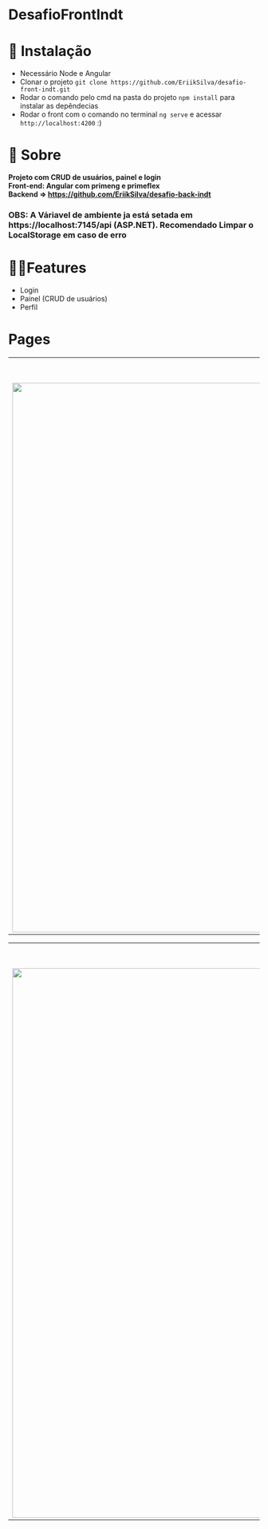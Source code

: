 # DesafioFrontIndt

# 💾 Instalação
- Necessário Node e Angular
- Clonar o projeto ```git clone https://github.com/EriikSilva/desafio-front-indt.git```
- Rodar o comando pelo cmd na pasta do projeto ```npm install``` para instalar as depêndecias
- Rodar o front com o comando no terminal ```ng serve``` e acessar ```http://localhost:4200``` :)

# 💬 Sobre
<b>Projeto com CRUD de usuários, painel e login</b> <br>
<b>Front-end: Angular com primeng e primeflex</b> <br>
**Backend => https://github.com/EriikSilva/desafio-back-indt**

### OBS: A Váriavel de ambiente ja está setada em https://localhost:7145/api (ASP.NET). Recomendado Limpar o LocalStorage em caso de erro

# 🐱‍👤Features
- Login
- Painel (CRUD de usuários)
- Perfil

# Pages
<table>
  <tr>
    <th>Login</th>
    <th>Login Responsivo</th>
  </tr>
  <tr>
    <td><img width="1100" src="https://github.com/EriikSilva/desafio-front-indt/assets/61124602/d4739aa9-e564-4afe-b291-680baae73d61"/></td>
    <td><img src="https://github.com/EriikSilva/desafio-front-indt/assets/61124602/2c7f4b28-b8f8-4d4b-b073-9af2662097dd"/></td>
  </tr>
</table>

<table>
  <tr>
    <th>Home</th>
    <th>Home Responsiva</th>
  </tr>
  <tr>
    <td><img width="1100" src="https://github.com/EriikSilva/desafio-front-indt/assets/61124602/e7464497-359d-48e3-9f4b-9f0101ba572a"/></td>
    <td><img src="https://github.com/EriikSilva/desafio-front-indt/assets/61124602/fe76c9a0-3994-4b84-bd81-a759494421ec"/></td>
  </tr>
</table>






